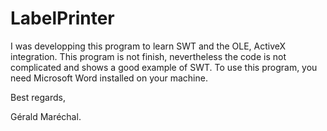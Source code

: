 # LabelPrinter
I was developping this program to learn SWT and the OLE, ActiveX integration.
This program is not finish, nevertheless the code is not complicated and shows a good example of SWT.
To use this program, you need Microsoft Word installed on your machine.

Best regards,

Gérald Maréchal.
